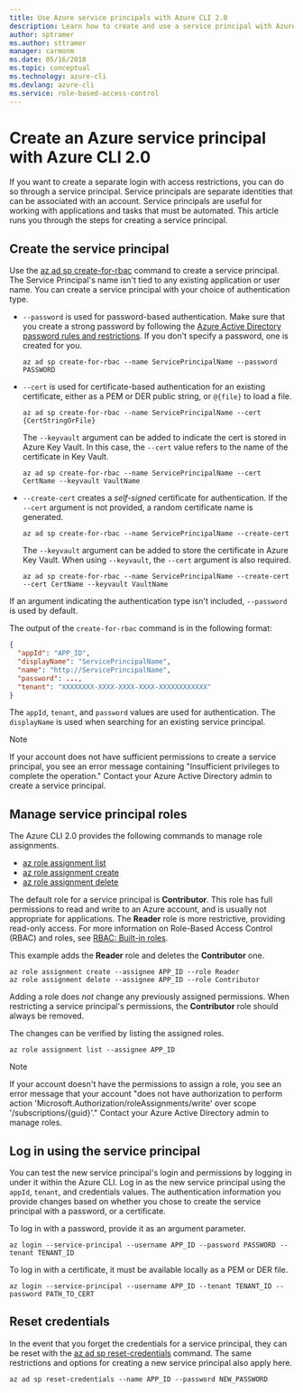 ```yaml
---
title: Use Azure service principals with Azure CLI 2.0
description: Learn how to create and use a service principal with Azure CLI 2.0.
author: sptramer
ms.author: sttramer
manager: carmonm
ms.date: 05/16/2018
ms.topic: conceptual
ms.technology: azure-cli
ms.devlang: azure-cli
ms.service: role-based-access-control
---
```

# Create an Azure service principal with Azure CLI 2.0

If you want to create a separate login with access restrictions, you can do so through a service principal. Service principals are separate identities that can be
associated with an account. Service principals are useful for working with applications and tasks that must be automated. This article runs you through the steps for creating a service principal.

## Create the service principal

Use the [az ad sp create-for-rbac](/cli/azure/ad/sp#az-ad-sp-create-for-rbac) command to create a service principal. The Service Principal's name isn't tied to any existing application or user name. You can create a service principal with your choice of authentication type.

* `--password` is used for password-based authentication. Make sure that you create a strong password by following the [Azure Active Directory password rules and restrictions](/azure/active-directory/active-directory-passwords-policy). If you don't specify a password, one is created for you.

  ```azurecli-interactive
  az ad sp create-for-rbac --name ServicePrincipalName --password PASSWORD
  ```

* `--cert` is used for certificate-based authentication for an existing certificate, either as a PEM or DER public string, or `@{file}` to load a file.

  ```azurecli-interactive
  az ad sp create-for-rbac --name ServicePrincipalName --cert {CertStringOrFile} 
  ```

  The `--keyvault` argument can be added to indicate the cert is stored in Azure Key Vault. In this case, the `--cert` value refers to the name of the certificate in Key Vault.

  ```azurecli-interactive
  az ad sp create-for-rbac --name ServicePrincipalName --cert CertName --keyvault VaultName
  ```

* `--create-cert` creates a _self-signed_ certificate for authentication. If the `--cert` argument is not provided, a random certificate name is generated.

  ```azurecli-interactive
  az ad sp create-for-rbac --name ServicePrincipalName --create-cert
  ```

  The `--keyvault` argument can be added to store the certificate in Azure Key Vault. When using `--keyvault`, the `--cert` argument is also required.

  ```azurecli-interactive
  az ad sp create-for-rbac --name ServicePrincipalName --create-cert --cert CertName --keyvault VaultName
  ```

If an argument indicating the authentication type isn't included, `--password` is used by default.

The output of the `create-for-rbac` command is in the following format:

```json
{
  "appId": "APP_ID",
  "displayName": "ServicePrincipalName",
  "name": "http://ServicePrincipalName",
  "password": ...,
  "tenant": "XXXXXXXX-XXXX-XXXX-XXXX-XXXXXXXXXXXX"
}
```

The `appId`, `tenant`, and `password` values are used for authentication. The `displayName` is used when searching for an existing service principal.

> [!NOTE]
> If your account does not have sufficient permissions to create a service principal, you see an error message containing "Insufficient privileges to complete the operation." Contact your Azure Active Directory admin to create a service principal.

## Manage service principal roles 

The Azure CLI 2.0 provides the following commands to manage role assignments.

* [az role assignment list](/cli/azure/role/assignment#az-role-assignment-list)
* [az role assignment create](/cli/azure/role/assignment#az-role-assignment-create)
* [az role assignment delete](/cli/azure/role/assignment#az-role-assignment-delete)

The default role for a service principal is **Contributor**. This role has full permissions to read and write to an Azure account, and is usually not appropriate for applications. The **Reader** role is more restrictive, providing read-only access.  For more information on Role-Based Access Control (RBAC) and roles, see [RBAC: Built-in roles](/azure/active-directory/role-based-access-built-in-roles).

This example adds the **Reader** role and deletes the **Contributor** one.

```azurecli-interactive
az role assignment create --assignee APP_ID --role Reader
az role assignment delete --assignee APP_ID --role Contributor
```

Adding a role does _not_ change any previously assigned permissions. When restricting a service principal's permissions, the __Contributor__ role should always be removed.

The changes can be verified by listing the assigned roles.

```azurecli-interactive
az role assignment list --assignee APP_ID
```

> [!NOTE] 
> If your account doesn't have the permissions to assign a role, you see an error message that your account "does not have authorization to perform action 'Microsoft.Authorization/roleAssignments/write' over scope '/subscriptions/{guid}'." Contact your Azure Active Directory admin to manage roles.

## Log in using the service principal

You can test the new service principal's login and permissions by logging in under it within the Azure CLI. Log in as the new service principal using the `appId`, `tenant`, and credentials values. The authentication information you provide changes based on whether you chose to create the service principal with a password, or a certificate.

To log in with a password, provide it as an argument parameter.

```azurecli-interactive
az login --service-principal --username APP_ID --password PASSWORD --tenant TENANT_ID
```

To log in with a certificate, it must be available locally as a PEM or DER file.

```azurecli-interactive
az login --service-principal --username APP_ID --tenant TENANT_ID --password PATH_TO_CERT
```

## Reset credentials

In the event that you forget the credentials for a service principal, they can be reset with the [az ad sp reset-credentials](https://docs.microsoft.com/en-us/cli/azure/ad/sp#az-ad-sp-reset-credentials) command. The same restrictions and options for creating a new service principal also apply here.

```azurecli-interactive
az ad sp reset-credentials --name APP_ID --password NEW_PASSWORD
```
